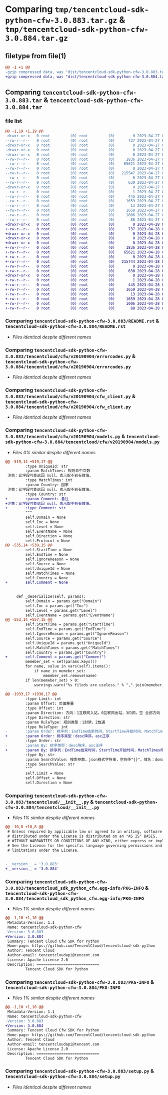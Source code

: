 # Comparing `tmp/tencentcloud-sdk-python-cfw-3.0.883.tar.gz` & `tmp/tencentcloud-sdk-python-cfw-3.0.884.tar.gz`

## filetype from file(1)

```diff
@@ -1 +1 @@
-gzip compressed data, was "dist/tencentcloud-sdk-python-cfw-3.0.883.tar", last modified: Thu Apr 27 00:21:05 2023, max compression
+gzip compressed data, was "dist/tencentcloud-sdk-python-cfw-3.0.884.tar", last modified: Fri Apr 28 02:08:16 2023, max compression
```

## Comparing `tencentcloud-sdk-python-cfw-3.0.883.tar` & `tencentcloud-sdk-python-cfw-3.0.884.tar`

### file list

```diff
@@ -1,19 +1,19 @@
-drwxr-xr-x   0 root         (0) root         (0)        0 2023-04-27 00:21:05.000000 tencentcloud-sdk-python-cfw-3.0.883/
--rw-r--r--   0 root         (0) root         (0)      737 2023-04-27 00:21:05.000000 tencentcloud-sdk-python-cfw-3.0.883/README.rst
-drwxr-xr-x   0 root         (0) root         (0)        0 2023-04-27 00:21:05.000000 tencentcloud-sdk-python-cfw-3.0.883/tencentcloud/
-drwxr-xr-x   0 root         (0) root         (0)        0 2023-04-27 00:21:05.000000 tencentcloud-sdk-python-cfw-3.0.883/tencentcloud/cfw/
-drwxr-xr-x   0 root         (0) root         (0)        0 2023-04-27 00:21:05.000000 tencentcloud-sdk-python-cfw-3.0.883/tencentcloud/cfw/v20190904/
--rw-r--r--   0 root         (0) root         (0)     1836 2023-04-27 00:21:05.000000 tencentcloud-sdk-python-cfw-3.0.883/tencentcloud/cfw/v20190904/errorcodes.py
--rw-r--r--   0 root         (0) root         (0)    65621 2023-04-27 00:21:05.000000 tencentcloud-sdk-python-cfw-3.0.883/tencentcloud/cfw/v20190904/cfw_client.py
--rw-r--r--   0 root         (0) root         (0)        0 2023-04-27 00:21:05.000000 tencentcloud-sdk-python-cfw-3.0.883/tencentcloud/cfw/v20190904/__init__.py
--rw-r--r--   0 root         (0) root         (0)   215547 2023-04-27 00:21:05.000000 tencentcloud-sdk-python-cfw-3.0.883/tencentcloud/cfw/v20190904/models.py
--rw-r--r--   0 root         (0) root         (0)        0 2023-04-27 00:21:05.000000 tencentcloud-sdk-python-cfw-3.0.883/tencentcloud/cfw/__init__.py
--rw-r--r--   0 root         (0) root         (0)      630 2023-04-27 00:21:05.000000 tencentcloud-sdk-python-cfw-3.0.883/tencentcloud/__init__.py
-drwxr-xr-x   0 root         (0) root         (0)        0 2023-04-27 00:21:05.000000 tencentcloud-sdk-python-cfw-3.0.883/tencentcloud_sdk_python_cfw.egg-info/
--rw-r--r--   0 root         (0) root         (0)        1 2023-04-27 00:21:05.000000 tencentcloud-sdk-python-cfw-3.0.883/tencentcloud_sdk_python_cfw.egg-info/dependency_links.txt
--rw-r--r--   0 root         (0) root         (0)      445 2023-04-27 00:21:05.000000 tencentcloud-sdk-python-cfw-3.0.883/tencentcloud_sdk_python_cfw.egg-info/SOURCES.txt
--rw-r--r--   0 root         (0) root         (0)     1659 2023-04-27 00:21:05.000000 tencentcloud-sdk-python-cfw-3.0.883/tencentcloud_sdk_python_cfw.egg-info/PKG-INFO
--rw-r--r--   0 root         (0) root         (0)       13 2023-04-27 00:21:05.000000 tencentcloud-sdk-python-cfw-3.0.883/tencentcloud_sdk_python_cfw.egg-info/top_level.txt
--rw-r--r--   0 root         (0) root         (0)     1659 2023-04-27 00:21:05.000000 tencentcloud-sdk-python-cfw-3.0.883/PKG-INFO
--rw-r--r--   0 root         (0) root         (0)     1006 2023-04-27 00:21:05.000000 tencentcloud-sdk-python-cfw-3.0.883/setup.py
--rw-r--r--   0 root         (0) root         (0)       88 2023-04-27 00:21:05.000000 tencentcloud-sdk-python-cfw-3.0.883/setup.cfg
+drwxr-xr-x   0 root         (0) root         (0)        0 2023-04-28 02:08:16.000000 tencentcloud-sdk-python-cfw-3.0.884/
+-rw-r--r--   0 root         (0) root         (0)      737 2023-04-28 02:08:16.000000 tencentcloud-sdk-python-cfw-3.0.884/README.rst
+drwxr-xr-x   0 root         (0) root         (0)        0 2023-04-28 02:08:16.000000 tencentcloud-sdk-python-cfw-3.0.884/tencentcloud/
+drwxr-xr-x   0 root         (0) root         (0)        0 2023-04-28 02:08:16.000000 tencentcloud-sdk-python-cfw-3.0.884/tencentcloud/cfw/
+drwxr-xr-x   0 root         (0) root         (0)        0 2023-04-28 02:08:16.000000 tencentcloud-sdk-python-cfw-3.0.884/tencentcloud/cfw/v20190904/
+-rw-r--r--   0 root         (0) root         (0)     1836 2023-04-28 02:08:16.000000 tencentcloud-sdk-python-cfw-3.0.884/tencentcloud/cfw/v20190904/errorcodes.py
+-rw-r--r--   0 root         (0) root         (0)    65621 2023-04-28 02:08:16.000000 tencentcloud-sdk-python-cfw-3.0.884/tencentcloud/cfw/v20190904/cfw_client.py
+-rw-r--r--   0 root         (0) root         (0)        0 2023-04-28 02:08:16.000000 tencentcloud-sdk-python-cfw-3.0.884/tencentcloud/cfw/v20190904/__init__.py
+-rw-r--r--   0 root         (0) root         (0)   215744 2023-04-28 02:08:16.000000 tencentcloud-sdk-python-cfw-3.0.884/tencentcloud/cfw/v20190904/models.py
+-rw-r--r--   0 root         (0) root         (0)        0 2023-04-28 02:08:16.000000 tencentcloud-sdk-python-cfw-3.0.884/tencentcloud/cfw/__init__.py
+-rw-r--r--   0 root         (0) root         (0)      630 2023-04-28 02:08:16.000000 tencentcloud-sdk-python-cfw-3.0.884/tencentcloud/__init__.py
+drwxr-xr-x   0 root         (0) root         (0)        0 2023-04-28 02:08:16.000000 tencentcloud-sdk-python-cfw-3.0.884/tencentcloud_sdk_python_cfw.egg-info/
+-rw-r--r--   0 root         (0) root         (0)        1 2023-04-28 02:08:16.000000 tencentcloud-sdk-python-cfw-3.0.884/tencentcloud_sdk_python_cfw.egg-info/dependency_links.txt
+-rw-r--r--   0 root         (0) root         (0)      445 2023-04-28 02:08:16.000000 tencentcloud-sdk-python-cfw-3.0.884/tencentcloud_sdk_python_cfw.egg-info/SOURCES.txt
+-rw-r--r--   0 root         (0) root         (0)     1659 2023-04-28 02:08:16.000000 tencentcloud-sdk-python-cfw-3.0.884/tencentcloud_sdk_python_cfw.egg-info/PKG-INFO
+-rw-r--r--   0 root         (0) root         (0)       13 2023-04-28 02:08:16.000000 tencentcloud-sdk-python-cfw-3.0.884/tencentcloud_sdk_python_cfw.egg-info/top_level.txt
+-rw-r--r--   0 root         (0) root         (0)     1659 2023-04-28 02:08:16.000000 tencentcloud-sdk-python-cfw-3.0.884/PKG-INFO
+-rw-r--r--   0 root         (0) root         (0)     1006 2023-04-28 02:08:16.000000 tencentcloud-sdk-python-cfw-3.0.884/setup.py
+-rw-r--r--   0 root         (0) root         (0)       88 2023-04-28 02:08:16.000000 tencentcloud-sdk-python-cfw-3.0.884/setup.cfg
```

### Comparing `tencentcloud-sdk-python-cfw-3.0.883/README.rst` & `tencentcloud-sdk-python-cfw-3.0.884/README.rst`

 * *Files identical despite different names*

### Comparing `tencentcloud-sdk-python-cfw-3.0.883/tencentcloud/cfw/v20190904/errorcodes.py` & `tencentcloud-sdk-python-cfw-3.0.884/tencentcloud/cfw/v20190904/errorcodes.py`

 * *Files identical despite different names*

### Comparing `tencentcloud-sdk-python-cfw-3.0.883/tencentcloud/cfw/v20190904/cfw_client.py` & `tencentcloud-sdk-python-cfw-3.0.884/tencentcloud/cfw/v20190904/cfw_client.py`

 * *Files identical despite different names*

### Comparing `tencentcloud-sdk-python-cfw-3.0.883/tencentcloud/cfw/v20190904/models.py` & `tencentcloud-sdk-python-cfw-3.0.884/tencentcloud/cfw/v20190904/models.py`

 * *Files 0% similar despite different names*

```diff
@@ -519,14 +519,17 @@
         :type UniqueId: str
         :param MatchTimes: 规则命中次数
 注意：此字段可能返回 null，表示取不到有效值。
         :type MatchTimes: int
         :param Country: 国家
 注意：此字段可能返回 null，表示取不到有效值。
         :type Country: str
+        :param Comment: 备注
+注意：此字段可能返回 null，表示取不到有效值。
+        :type Comment: str
         """
         self.Domain = None
         self.Ioc = None
         self.Level = None
         self.EventName = None
         self.Direction = None
         self.Protocol = None
@@ -535,14 +538,15 @@
         self.StartTime = None
         self.EndTime = None
         self.IgnoreReason = None
         self.Source = None
         self.UniqueId = None
         self.MatchTimes = None
         self.Country = None
+        self.Comment = None
 
 
     def _deserialize(self, params):
         self.Domain = params.get("Domain")
         self.Ioc = params.get("Ioc")
         self.Level = params.get("Level")
         self.EventName = params.get("EventName")
@@ -553,14 +557,15 @@
         self.StartTime = params.get("StartTime")
         self.EndTime = params.get("EndTime")
         self.IgnoreReason = params.get("IgnoreReason")
         self.Source = params.get("Source")
         self.UniqueId = params.get("UniqueId")
         self.MatchTimes = params.get("MatchTimes")
         self.Country = params.get("Country")
+        self.Comment = params.get("Comment")
         memeber_set = set(params.keys())
         for name, value in vars(self).items():
             if name in memeber_set:
                 memeber_set.remove(name)
         if len(memeber_set) > 0:
             warnings.warn("%s fileds are useless." % ",".join(memeber_set))
         
@@ -1933,17 +1938,17 @@
         :type Limit: int
         :param Offset: 页偏移量
         :type Offset: int
         :param Direction: 方向：1互联网入站，0互联网出站，3内网，空 全部方向
         :type Direction: str
         :param RuleType: 规则类型：1封禁，2放通
         :type RuleType: int
-        :param Order: 排序列：EndTime结束时间，StartTime开始时间，MatchTimes命中次数
+        :param Order: 排序类型：desc降序，asc正序
         :type Order: str
-        :param By: 排序类型：desc降序，asc正序
+        :param By: 排序列：EndTime结束时间，StartTime开始时间，MatchTimes命中次数
         :type By: str
         :param SearchValue: 搜索参数，json格式字符串，空则传"{}"，域名：domain，危险等级：level，放通原因：ignore_reason，安全事件来源：rule_source，地理位置：address，模糊搜索：common
         :type SearchValue: str
         """
         self.Limit = None
         self.Offset = None
         self.Direction = None
```

### Comparing `tencentcloud-sdk-python-cfw-3.0.883/tencentcloud/__init__.py` & `tencentcloud-sdk-python-cfw-3.0.884/tencentcloud/__init__.py`

 * *Files 1% similar despite different names*

```diff
@@ -10,8 +10,8 @@
 # Unless required by applicable law or agreed to in writing, software
 # distributed under the License is distributed on an "AS IS" BASIS,
 # WITHOUT WARRANTIES OR CONDITIONS OF ANY KIND, either express or implied.
 # See the License for the specific language governing permissions and
 # limitations under the License.
 
 
-__version__ = '3.0.883'
+__version__ = '3.0.884'
```

### Comparing `tencentcloud-sdk-python-cfw-3.0.883/tencentcloud_sdk_python_cfw.egg-info/PKG-INFO` & `tencentcloud-sdk-python-cfw-3.0.884/tencentcloud_sdk_python_cfw.egg-info/PKG-INFO`

 * *Files 1% similar despite different names*

```diff
@@ -1,10 +1,10 @@
 Metadata-Version: 1.1
 Name: tencentcloud-sdk-python-cfw
-Version: 3.0.883
+Version: 3.0.884
 Summary: Tencent Cloud Cfw SDK for Python
 Home-page: https://github.com/TencentCloud/tencentcloud-sdk-python
 Author: Tencent Cloud
 Author-email: tencentcloudapi@tencent.com
 License: Apache License 2.0
 Description: ============================
         Tencent Cloud SDK for Python
```

### Comparing `tencentcloud-sdk-python-cfw-3.0.883/PKG-INFO` & `tencentcloud-sdk-python-cfw-3.0.884/PKG-INFO`

 * *Files 1% similar despite different names*

```diff
@@ -1,10 +1,10 @@
 Metadata-Version: 1.1
 Name: tencentcloud-sdk-python-cfw
-Version: 3.0.883
+Version: 3.0.884
 Summary: Tencent Cloud Cfw SDK for Python
 Home-page: https://github.com/TencentCloud/tencentcloud-sdk-python
 Author: Tencent Cloud
 Author-email: tencentcloudapi@tencent.com
 License: Apache License 2.0
 Description: ============================
         Tencent Cloud SDK for Python
```

### Comparing `tencentcloud-sdk-python-cfw-3.0.883/setup.py` & `tencentcloud-sdk-python-cfw-3.0.884/setup.py`

 * *Files identical despite different names*

